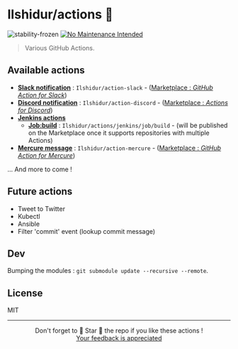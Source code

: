 # Ilshidur/actions 🚀

![stability-frozen](https://img.shields.io/badge/stability-locked-blue.svg)
[![No Maintenance Intended](http://unmaintained.tech/badge.svg)](http://unmaintained.tech/)

> Various GitHub Actions.

## Available actions

* **[Slack notification](https://github.com/Ilshidur/action-slack)** : `Ilshidur/action-slack` - ([Marketplace : *GitHub Action for Slack*](https://github.com/marketplace/actions/github-action-for-slack))
* **[Discord notification](https://github.com/Ilshidur/action-discord)** : `Ilshidur/action-discord` - ([Marketplace : *Actions for Discord*](https://github.com/marketplace/actions/actions-for-discord))
* **[Jenkins actions](/jenkins)**
  * **[Job:build](/jenkins/job/build)** : `Ilshidur/actions/jenkins/job/build` - (will be published on the Marketplace once it supports repositories with multiple Actions)
* **[Mercure message](https://github.com/Ilshidur/action-mercure)** : `Ilshidur/action-mercure` - ([Marketplace : *GitHub Action for Mercure*](https://github.com/marketplace/actions/github-action-for-mercure))

... And more to come !

## Future actions

- Tweet to Twitter
- Kubectl
- Ansible
- Filter 'commit' event (lookup commit message)

## Dev

Bumping the modules : `git submodule update --recursive --remote`.

## License

MIT

<hr/>

<p align="center">
  Don't forget to 🌟 Star 🌟 the repo if you like these actions !<br/>
  <a href="https://github.com/Ilshidur/actions/issues/new">Your feedback is appreciated</a>
</p>
